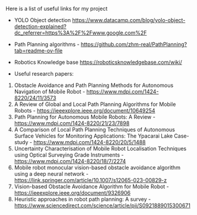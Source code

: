 Here is a list of useful links for my project

- YOLO Object detection https://www.datacamp.com/blog/yolo-object-detection-explained?dc_referrer=https%3A%2F%2Fwww.google.com%2F
- Path Planning algorithms - https://github.com/zhm-real/PathPlanning?tab=readme-ov-file
- Robotics Knowledge base https://roboticsknowledgebase.com/wiki/

- Useful research papers:
1. Obstacle Avoidance and Path Planning Methods for Autonomous Navigation of Mobile Robot - https://www.mdpi.com/1424-8220/24/11/3573
2. A Review of Global and Local Path Planning Algorithms for Mobile Robots - https://ieeexplore.ieee.org/document/10649254
3. Path Planning for Autonomous Mobile Robots: A Review - https://www.mdpi.com/1424-8220/21/23/7898
4. A Comparison of Local Path Planning Techniques of Autonomous Surface Vehicles for Monitoring Applications: The Ypacarai Lake Case-study - https://www.mdpi.com/1424-8220/20/5/1488
5. Uncertainty Characterisation of Mobile Robot Localisation Techniques using Optical Surveying Grade Instruments - https://www.mdpi.com/1424-8220/18/7/2274
6. Mobile robot monocular vision-based obstacle avoidance algorithm using a deep neural network - https://link.springer.com/article/10.1007/s12065-023-00829-z
7. Vision-based Obstacle Avoidance Algorithm for Mobile Robot - https://ieeexplore.ieee.org/document/9326906
8. Heuristic approaches in robot path planning: A survey - https://www.sciencedirect.com/science/article/pii/S0921889015300671
